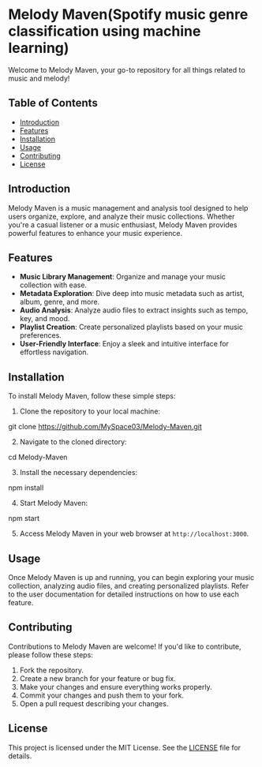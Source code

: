 # Melody Maven(Spotify music genre classification using machine learning)

Welcome to Melody Maven, your go-to repository for all things related to music and melody!

## Table of Contents

- [Introduction](#introduction)
- [Features](#features)
- [Installation](#installation)
- [Usage](#usage)
- [Contributing](#contributing)
- [License](#license)

## Introduction

Melody Maven is a music management and analysis tool designed to help users organize, explore, and analyze their music collections. Whether you're a casual listener or a music enthusiast, Melody Maven provides powerful features to enhance your music experience.

## Features

- **Music Library Management**: Organize and manage your music collection with ease.
- **Metadata Exploration**: Dive deep into music metadata such as artist, album, genre, and more.
- **Audio Analysis**: Analyze audio files to extract insights such as tempo, key, and mood.
- **Playlist Creation**: Create personalized playlists based on your music preferences.
- **User-Friendly Interface**: Enjoy a sleek and intuitive interface for effortless navigation.

## Installation

To install Melody Maven, follow these simple steps:

1. Clone the repository to your local machine:

git clone https://github.com/MySpace03/Melody-Maven.git

2. Navigate to the cloned directory:

cd Melody-Maven

3. Install the necessary dependencies:

npm install

4. Start Melody Maven:

npm start

5. Access Melody Maven in your web browser at `http://localhost:3000`.

## Usage

Once Melody Maven is up and running, you can begin exploring your music collection, analyzing audio files, and creating personalized playlists. Refer to the user documentation for detailed instructions on how to use each feature.

## Contributing

Contributions to Melody Maven are welcome! If you'd like to contribute, please follow these steps:

1. Fork the repository.
2. Create a new branch for your feature or bug fix.
3. Make your changes and ensure everything works properly.
4. Commit your changes and push them to your fork.
5. Open a pull request describing your changes.

## License

This project is licensed under the MIT License. See the [LICENSE](LICENSE) file for details.
